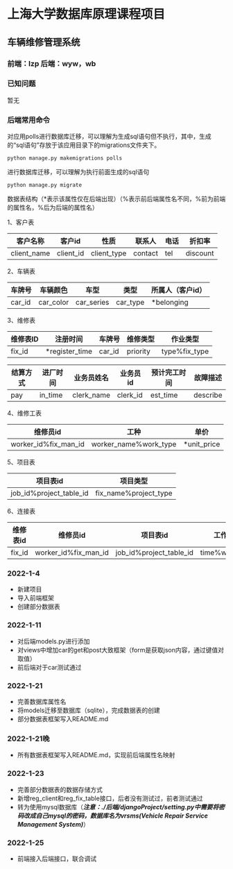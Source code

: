 # 上海大学数据库原理课程项目
## 车辆维修管理系统
### 前端：lzp 后端：wyw，wb

### 已知问题

暂无

### 后端常用命令

对应用polls进行数据库迁移，可以理解为生成sql语句但不执行，其中，生成的“sql语句”存放于该应用目录下的migrations文件夹下。

```shell
python manage.py makemigrations polls
```

进行数据库迁移，可以理解为执行前面生成的sql语句

```
python manage.py migrate
```

数据表结构（*表示该属性仅在后端出现）（%表示前后端属性名不同，%前为前端的属性名，%后为后端的属性名）

1、客户表

| 客户名称    | 客户id    | 性质        | 联系人  | 电话 | 折扣率   |
| ----------- | --------- | ----------- | ------- | ---- | -------- |
| client_name | client_id | client_type | contact | tel  | discount |

2、车辆表

| 车牌号 | 车辆颜色  | 车型       | 类型     | 所属人（客户id） |
| ------ | --------- | ---------- | -------- | ---------------- |
| car_id | car_color | car_series | car_type | *belonging       |

3、维修表

| 维修表ID | 注册时间       | 车牌号 | 维修类型 | 作业类型      |
| -------- | -------------- | ------ | -------- | ------------- |
| fix_id   | *register_time | car_id | priority | type%fix_type |

| 结算方式 | 进厂时间 | 业务员姓名 | 业务员id | 预计完工时间 | 故障描述 |
| -------- | -------- | ---------- | -------- | ------------ | -------- |
| pay      | in_time  | clerk_name | clerk_id | est_time     | describe |

4、维修工表

| 维修员id             | 工种                  | 单价        |
| -------------------- | --------------------- | ----------- |
| worker_id%fix_man_id | worker_name%work_type | *unit_price |

5、项目表

| 项目表id                | 项目类型              |
| ----------------------- | --------------------- |
| job_id%project_table_id | fix_name%project_type |

6、连接表

| 维修表id | 维修员id             | 项目表id                | 工作时长       |
| -------- | -------------------- | ----------------------- | -------------- |
| fix_id   | worker_id%fix_man_id | job_id%project_table_id | time%work_time |

### 2022-1-4
* 新建项目
* 导入前端框架
* 创建部分数据表


### 2022-1-11
* 对后端models.py进行添加
* 对views中增加car的get和post大致框架（form是获取json内容，通过键值对取值）
* 前后端对于car测试通过

### 2022-1-21

* 完善数据库属性名
* 将models迁移至数据库（sqlite），完成数据表的创建
* 部分数据表框架写入README.md

### 2022-1-21晚

* 所有数据表框架写入README.md，实现前后端属性名映射

### 2022-1-23

* 完善部分数据表的数据存储方式
* 新增reg_client和reg_fix_table接口，后者没有测试过，前者测试通过
* 转为使用mysql数据库（***注意：./后端/djangoProject/setting.py中需要将密码改成自己mysql的密码，数据库名为vrsms(Vehicle Repair Service Management System)***）

### 2022-1-25

- 前端接入后端接口，联合调试